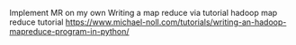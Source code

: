 
Implement MR on my own
Writing a map reduce via tutorial
hadoop map reduce tutorial
https://www.michael-noll.com/tutorials/writing-an-hadoop-mapreduce-program-in-python/

 
